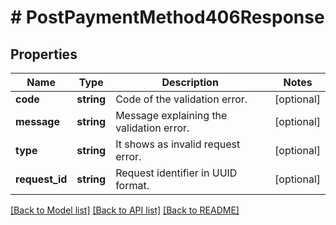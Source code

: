 # # PostPaymentMethod406Response

## Properties

Name | Type | Description | Notes
------------ | ------------- | ------------- | -------------
**code** | **string** | Code of the validation error. | [optional]
**message** | **string** | Message explaining the validation error. | [optional]
**type** | **string** | It shows as invalid request error. | [optional]
**request_id** | **string** | Request identifier in UUID format. | [optional]

[[Back to Model list]](../../README.md#models) [[Back to API list]](../../README.md#endpoints) [[Back to README]](../../README.md)
